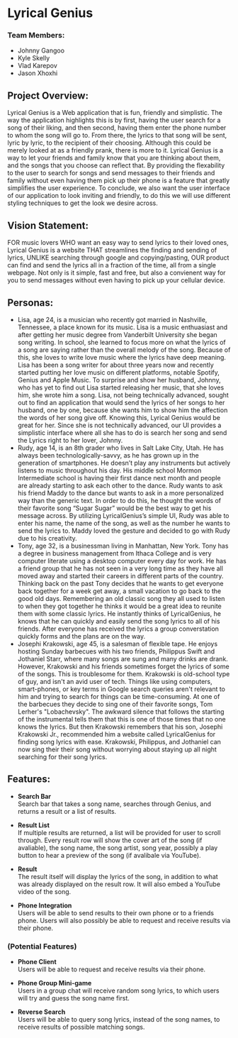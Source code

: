 # Lyrical Genius
###  Team Members: 
- Johnny Gangoo
- Kyle Skelly
- Vlad Karepov
- Jason Xhoxhi

## Project Overview: 

Lyrical Genius is a Web application that is fun, friendly and simplistic. The way the application highlights this is by first, having the user search 
for a song of their liking, and then second, having them enter the phone number to whom the song will go to. From there, the lyrics to that song will be 
sent, lyric by lyric, to the recipient of their choosing. Although this could be merely looked at as a friendly prank, there is more to it. Lyrical Genius
is a way to let your friends and family know that you are thinking about them, and the songs that you choose can reflect that. By providing the flexability 
to the user to search for songs and send messages to their friends and family without even having them pick up their phone is a feature that greatly simplifies
the user experience. To conclude, we also want the user interface of our application to look inviting
and friendly, to do this we will use different styling techniques to get the look we desire across.

## Vision Statement:

FOR music lovers WHO want an easy way to send lyrics to their loved ones, Lyrical Genius is a website THAT streamlines the finding and sending of lyrics, UNLIKE searching through google and copying/pasting, OUR product can find and send the lyrics all in a fraction of the time, all from a single webpage. Not only is it simple, fast and free, but also a convienent way for you to send messages without even having to pick up your cellular device. 

## Personas:
- Lisa, age 24, is a musician who recently got married in Nashville, Tennessee, a place known for its music. Lisa is a music enthuasiast and after getting her music degree from Vanderbilt University she began song writing. In school, she learned to focus more on what the lyrics of a song are saying rather than the overall melody of the song. Because 
of this, she loves to write love music where the lyrics have deep meaning. Lisa has been a song writer for about three years now and recently started putting her love music on different platforms, notable Spotify, Genius and Apple Music. To surprise and show her husband, Johnny, who has yet to find out Lisa started releasing her music, that she loves him, she wrote him a song. Lisa, not being technically advanced, sought out to find an application that would send the lyrics of her songs to her husband, one by one, because she wants him to show him the affection the words of her song give off. Knowing this, Lyrical Genius would be great for her. Since she is not technically advanced, our UI provides a simplistic interface where all she has to do is search her song and send the Lyrics right to her lover, Johnny.
- Rudy, age 14, is an 8th grader who lives in Salt Lake City, Utah. He has always been technologically-savvy, as he has grown up in the generation of smartphones. He doesn’t play any instruments but actively listens to music throughout his day. His middle school Mormon Intermediate school is having their first dance next month and people are already starting to ask each other to the dance. Rudy wants to ask his friend Maddy to the dance but wants to ask in a more personalized way than the generic text. In order to do this, he thought the words of their favorite song “Sugar Sugar” would be the best way to get his message across. By utilizing LyricalGenius’s simple UI, Rudy was able to enter his name, the name of the song, as well as the number he wants to send the lyrics to. Maddy loved the gesture and decided to go with Rudy due to his creativity.
- Tony, age 32, is a businessman living in Manhattan, New York. Tony has a degree in business management from Ithaca College and is very computer literate using a desktop computer every day for work. He has a friend group that he has not seen in a very long time as they have all moved away and started their careers in different parts of the country. Thinking back on the past Tony decides that he wants to get everyone back together for a week get away, a small vacation to go back to the good old days. Remembering an old classic song they all used to listen to when they got together he thinks it would be a great idea to reunite them with some classic lyrics. He instantly thinks of LyricalGenius, he knows that he can quickly and easily send the song lyrics to all of his friends. After everyone has received the lyrics a group converstation quickly forms and the plans are on the way.  
- Josephi Krakowski, age 45, is a salesman of flexible tape. He enjoys hosting Sunday barbecues with his two friends, Philippus Swift and Jothaniel Starr, where many songs are sung and many drinks are drank. However, Krakowski and his friends sometimes forget the lyrics of some of the songs. This is troublesome for them. Krakowski is old-school type of guy, and isn't an avid user of tech. Things like using computers, smart-phones, or key terms in Google search queries aren't relevant to him and trying to search for things can be time-consuming. At one of the barbecues they decide to sing one of their favorite songs, Tom Lerher's "Lobachevsky". The awkward silence that follows the starting of the instrumental tells them that this is one of those times that no one knows the lyrics. But then Krakowski remembers that his son, Josephi Krakowski Jr., recommended him a website called LyricalGenius for finding song lyrics with ease. Krakowski, Philippus, and Jothaniel can now sing their their song without worrying about staying up all night searching for their song lyrics. 

## Features:

- **Search Bar**  
Search bar that takes a song name, searches through Genius, and returns a result or a list of results.

- **Result List**  
If multiple results are returned, a list will be provided for user to scroll through. Every result row will show the cover art of the song (if avaliable), the song name, the song artist, song year, possibly a play button to hear a preview of the song (if avalibale via YouTube).

- **Result**  
The result itself will display the lyrics of the song, in addition to what was already displayed on the result row. It will also embed a YouTube video of the song.

- **Phone Integration**  
Users will be able to send results to their own phone or to a friends phone. Users will also possibly be able to request and receive results via their phone.

### (Potential Features)

- **Phone Client**  
Users will be able to request and receive results via their phone.

- **Phone Group Mini-game**  
Users in a group chat will receive random song lyrics, to which users will try and guess the song name first. 

- **Reverse Search**  
Users will be able to query song lyrics, instead of the song names, to receive results of possible matching songs. 
